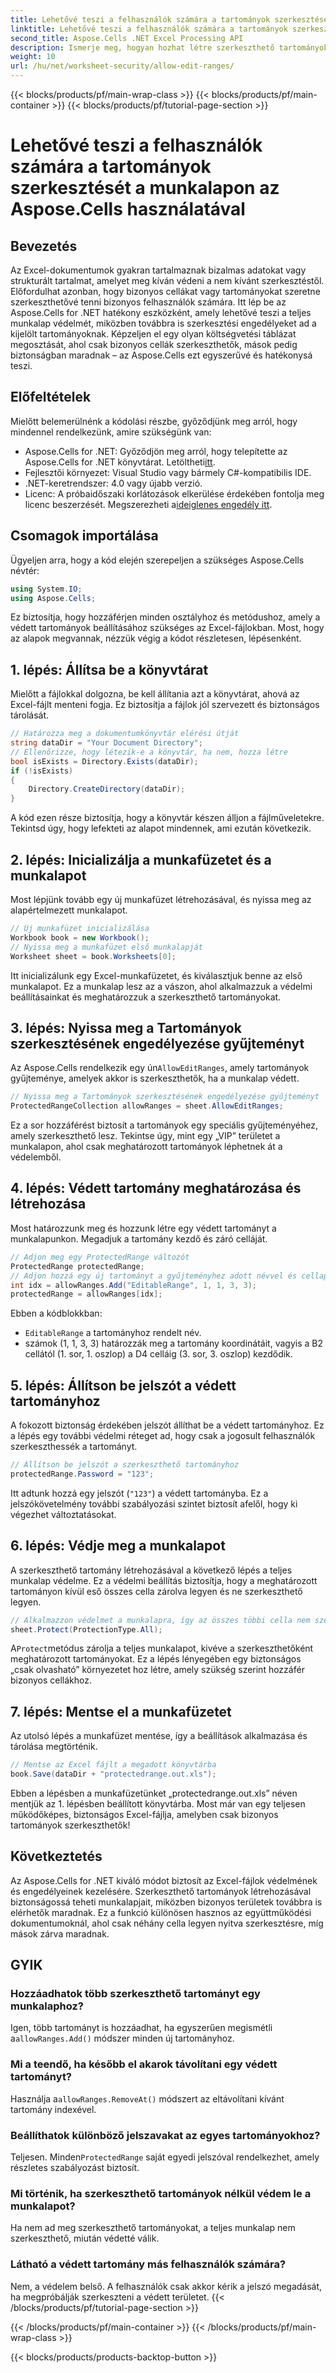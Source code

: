 ```yaml
---
title: Lehetővé teszi a felhasználók számára a tartományok szerkesztését a munkalapon az Aspose.Cells használatával
linktitle: Lehetővé teszi a felhasználók számára a tartományok szerkesztését a munkalapon az Aspose.Cells használatával
second_title: Aspose.Cells .NET Excel Processing API
description: Ismerje meg, hogyan hozhat létre szerkeszthető tartományokat Excel-munkalapokon az Aspose.Cells for .NET használatával, lehetővé téve az egyes cellák szerkeszthetőségét, míg a többit munkalapvédelemmel védi.
weight: 10
url: /hu/net/worksheet-security/allow-edit-ranges/
---
```


{{< blocks/products/pf/main-wrap-class >}}
{{< blocks/products/pf/main-container >}}
{{< blocks/products/pf/tutorial-page-section >}}

# Lehetővé teszi a felhasználók számára a tartományok szerkesztését a munkalapon az Aspose.Cells használatával

## Bevezetés
Az Excel-dokumentumok gyakran tartalmaznak bizalmas adatokat vagy strukturált tartalmat, amelyet meg kíván védeni a nem kívánt szerkesztéstől. Előfordulhat azonban, hogy bizonyos cellákat vagy tartományokat szeretne szerkeszthetővé tenni bizonyos felhasználók számára. Itt lép be az Aspose.Cells for .NET hatékony eszközként, amely lehetővé teszi a teljes munkalap védelmét, miközben továbbra is szerkesztési engedélyeket ad a kijelölt tartományoknak. Képzeljen el egy olyan költségvetési táblázat megosztását, ahol csak bizonyos cellák szerkeszthetők, mások pedig biztonságban maradnak – az Aspose.Cells ezt egyszerűvé és hatékonysá teszi.
## Előfeltételek
Mielőtt belemerülnénk a kódolási részbe, győződjünk meg arról, hogy mindennel rendelkezünk, amire szükségünk van:
-  Aspose.Cells for .NET: Győződjön meg arról, hogy telepítette az Aspose.Cells for .NET könyvtárat. Letöltheti[itt](https://releases.aspose.com/cells/net/).
- Fejlesztői környezet: Visual Studio vagy bármely C#-kompatibilis IDE.
- .NET-keretrendszer: 4.0 vagy újabb verzió.
- Licenc: A próbaidőszaki korlátozások elkerülése érdekében fontolja meg licenc beszerzését. Megszerezheti a[ideiglenes engedély itt](https://purchase.aspose.com/temporary-license/).
## Csomagok importálása
Ügyeljen arra, hogy a kód elején szerepeljen a szükséges Aspose.Cells névtér:
```csharp
using System.IO;
using Aspose.Cells;
```
Ez biztosítja, hogy hozzáférjen minden osztályhoz és metódushoz, amely a védett tartományok beállításához szükséges az Excel-fájlokban.
Most, hogy az alapok megvannak, nézzük végig a kódot részletesen, lépésenként.
## 1. lépés: Állítsa be a könyvtárat
Mielőtt a fájlokkal dolgozna, be kell állítania azt a könyvtárat, ahová az Excel-fájlt menteni fogja. Ez biztosítja a fájlok jól szervezett és biztonságos tárolását.
```csharp
// Határozza meg a dokumentumkönyvtár elérési útját
string dataDir = "Your Document Directory";
// Ellenőrizze, hogy létezik-e a könyvtár, ha nem, hozza létre
bool isExists = Directory.Exists(dataDir);
if (!isExists)
{
    Directory.CreateDirectory(dataDir);
}
```
A kód ezen része biztosítja, hogy a könyvtár készen álljon a fájlműveletekre. Tekintsd úgy, hogy lefekteti az alapot mindennek, ami ezután következik.
## 2. lépés: Inicializálja a munkafüzetet és a munkalapot
Most lépjünk tovább egy új munkafüzet létrehozásával, és nyissa meg az alapértelmezett munkalapot.
```csharp
// Új munkafüzet inicializálása
Workbook book = new Workbook();
// Nyissa meg a munkafüzet első munkalapját
Worksheet sheet = book.Worksheets[0];
```
Itt inicializálunk egy Excel-munkafüzetet, és kiválasztjuk benne az első munkalapot. Ez a munkalap lesz az a vászon, ahol alkalmazzuk a védelmi beállításainkat és meghatározzuk a szerkeszthető tartományokat.
## 3. lépés: Nyissa meg a Tartományok szerkesztésének engedélyezése gyűjteményt
 Az Aspose.Cells rendelkezik egy ún`AllowEditRanges`, amely tartományok gyűjteménye, amelyek akkor is szerkeszthetők, ha a munkalap védett.
```csharp
// Nyissa meg a Tartományok szerkesztésének engedélyezése gyűjteményt
ProtectedRangeCollection allowRanges = sheet.AllowEditRanges;
```
Ez a sor hozzáférést biztosít a tartományok egy speciális gyűjteményéhez, amely szerkeszthető lesz. Tekintse úgy, mint egy „VIP” területet a munkalapon, ahol csak meghatározott tartományok léphetnek át a védelemből.
## 4. lépés: Védett tartomány meghatározása és létrehozása
Most határozzunk meg és hozzunk létre egy védett tartományt a munkalapunkon. Megadjuk a tartomány kezdő és záró celláját.
```csharp
// Adjon meg egy ProtectedRange változót
ProtectedRange protectedRange;
// Adjon hozzá egy új tartományt a gyűjteményhez adott névvel és cellapozíciókkal
int idx = allowRanges.Add("EditableRange", 1, 1, 3, 3);
protectedRange = allowRanges[idx];
```
Ebben a kódblokkban:
- `EditableRange` a tartományhoz rendelt név.
- számok (1, 1, 3, 3) határozzák meg a tartomány koordinátáit, vagyis a B2 cellától (1. sor, 1. oszlop) a D4 celláig (3. sor, 3. oszlop) kezdődik.
## 5. lépés: Állítson be jelszót a védett tartományhoz
A fokozott biztonság érdekében jelszót állíthat be a védett tartományhoz. Ez a lépés egy további védelmi réteget ad, hogy csak a jogosult felhasználók szerkeszthessék a tartományt.
```csharp
// Állítson be jelszót a szerkeszthető tartományhoz
protectedRange.Password = "123";
```
Itt adtunk hozzá egy jelszót (`"123"`) a védett tartományba. Ez a jelszókövetelmény további szabályozási szintet biztosít afelől, hogy ki végezhet változtatásokat.
## 6. lépés: Védje meg a munkalapot
A szerkeszthető tartomány létrehozásával a következő lépés a teljes munkalap védelme. Ez a védelmi beállítás biztosítja, hogy a meghatározott tartományon kívül eső összes cella zárolva legyen és ne szerkeszthető legyen.
```csharp
// Alkalmazzon védelmet a munkalapra, így az összes többi cella nem szerkeszthető
sheet.Protect(ProtectionType.All);
```
 A`Protect`metódus zárolja a teljes munkalapot, kivéve a szerkeszthetőként meghatározott tartományokat. Ez a lépés lényegében egy biztonságos „csak olvasható” környezetet hoz létre, amely szükség szerint hozzáfér bizonyos cellákhoz.
## 7. lépés: Mentse el a munkafüzetet
Az utolsó lépés a munkafüzet mentése, így a beállítások alkalmazása és tárolása megtörténik.
```csharp
// Mentse az Excel fájlt a megadott könyvtárba
book.Save(dataDir + "protectedrange.out.xls");
```
Ebben a lépésben a munkafüzetünket „protectedrange.out.xls” néven mentjük az 1. lépésben beállított könyvtárba. Most már van egy teljesen működőképes, biztonságos Excel-fájlja, amelyben csak bizonyos tartományok szerkeszthetők!
## Következtetés
Az Aspose.Cells for .NET kiváló módot biztosít az Excel-fájlok védelmének és engedélyeinek kezelésére. Szerkeszthető tartományok létrehozásával biztonságossá teheti munkalapjait, miközben bizonyos területek továbbra is elérhetők maradnak. Ez a funkció különösen hasznos az együttműködési dokumentumoknál, ahol csak néhány cella legyen nyitva szerkesztésre, míg mások zárva maradnak.
## GYIK
### Hozzáadhatok több szerkeszthető tartományt egy munkalaphoz?
Igen, több tartományt is hozzáadhat, ha egyszerűen megismétli a`allowRanges.Add()` módszer minden új tartományhoz.
### Mi a teendő, ha később el akarok távolítani egy védett tartományt?
 Használja a`allowRanges.RemoveAt()` módszert az eltávolítani kívánt tartomány indexével.
### Beállíthatok különböző jelszavakat az egyes tartományokhoz?
 Teljesen. Minden`ProtectedRange` saját egyedi jelszóval rendelkezhet, amely részletes szabályozást biztosít.
### Mi történik, ha szerkeszthető tartományok nélkül védem le a munkalapot?
Ha nem ad meg szerkeszthető tartományokat, a teljes munkalap nem szerkeszthető, miután védetté válik.
### Látható a védett tartomány más felhasználók számára?
Nem, a védelem belső. A felhasználók csak akkor kérik a jelszó megadását, ha megpróbálják szerkeszteni a védett területet.
{{< /blocks/products/pf/tutorial-page-section >}}

{{< /blocks/products/pf/main-container >}}
{{< /blocks/products/pf/main-wrap-class >}}

{{< blocks/products/products-backtop-button >}}
